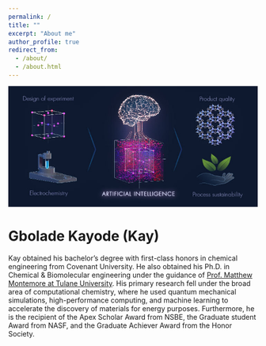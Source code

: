 ```yaml
---
permalink: /
title: ""
excerpt: "About me"
author_profile: true
redirect_from: 
  - /about/
  - /about.html
---
```

![title](/images/web_img1.jpeg)
# Gbolade Kayode (Kay)
Kay obtained his bachelor’s degree with first-class honors in chemical engineering from Covenant University. He also obtained his Ph.D. in Chemical & Biomolecular  engineering under the guidance of [Prof. Matthew Montemore at Tulane University](https://www.montemoregroup.org/). His primary research fell under the broad area of computational chemistry, where he used quantum mechanical simulations, high-performance computing, and machine learning to accelerate the discovery of materials for energy purposes. Furthermore, he is the recipient of the Apex Scholar Award from NSBE, the Graduate student Award from NASF, and the Graduate Achiever Award from the Honor Society.
